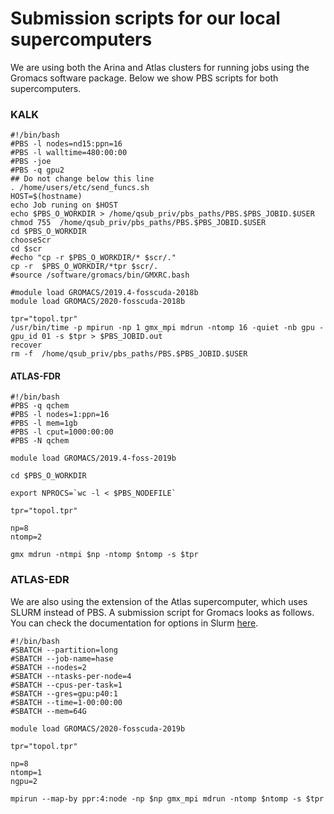 # Submission scripts for our local supercomputers
We are using both the Arina and Atlas clusters for
running jobs using the Gromacs software package.
Below we show PBS scripts for both supercomputers.

### KALK
```
#!/bin/bash
#PBS -l nodes=nd15:ppn=16
#PBS -l walltime=480:00:00
#PBS -joe
#PBS -q gpu2
## Do not change below this line
. /home/users/etc/send_funcs.sh
HOST=$(hostname)
echo Job runing on $HOST
echo $PBS_O_WORKDIR > /home/qsub_priv/pbs_paths/PBS.$PBS_JOBID.$USER
chmod 755  /home/qsub_priv/pbs_paths/PBS.$PBS_JOBID.$USER
cd $PBS_O_WORKDIR
chooseScr
cd $scr
#echo "cp -r $PBS_O_WORKDIR/* $scr/."
cp -r  $PBS_O_WORKDIR/*tpr $scr/.
#source /software/gromacs/bin/GMXRC.bash

#module load GROMACS/2019.4-fosscuda-2018b
module load GROMACS/2020-fosscuda-2018b

tpr="topol.tpr"
/usr/bin/time -p mpirun -np 1 gmx_mpi mdrun -ntomp 16 -quiet -nb gpu -gpu_id 01 -s $tpr > $PBS_JOBID.out
recover
rm -f  /home/qsub_priv/pbs_paths/PBS.$PBS_JOBID.$USER
```

#### ATLAS-FDR

```
#!/bin/bash
#PBS -q qchem
#PBS -l nodes=1:ppn=16
#PBS -l mem=1gb
#PBS -l cput=1000:00:00
#PBS -N qchem

module load GROMACS/2019.4-foss-2019b

cd $PBS_O_WORKDIR

export NPROCS=`wc -l < $PBS_NODEFILE`

tpr="topol.tpr"

np=8
ntomp=2

gmx mdrun -ntmpi $np -ntomp $ntomp -s $tpr
```

### ATLAS-EDR
We are also using the extension of the Atlas supercomputer, which 
uses SLURM instead of PBS. A submission script for Gromacs looks as 
follows. You can check the documentation for options in Slurm 
[here](http://dipc.ehu.es/cc/computing_resources/jobs/batch_systems/slurm).

```
#!/bin/bash
#SBATCH --partition=long
#SBATCH --job-name=hase
#SBATCH --nodes=2
#SBATCH --ntasks-per-node=4
#SBATCH --cpus-per-task=1
#SBATCH --gres=gpu:p40:1
#SBATCH --time=1-00:00:00
#SBATCH --mem=64G

module load GROMACS/2020-fosscuda-2019b

tpr="topol.tpr"

np=8
ntomp=1
ngpu=2

mpirun --map-by ppr:4:node -np $np gmx_mpi mdrun -ntomp $ntomp -s $tpr
```
